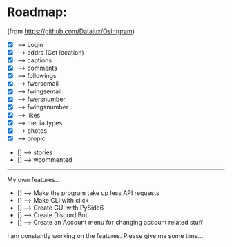 # Roadmap:

(from https://github.com/Datalux/Osintgram)

- [x] --> Login
- [x] --> addrs (Get location)
- [x] --> captions
- [x] --> comments
- [x] --> followings
- [x] --> fwersemail
- [x] --> fwingsemail
- [x] --> fwersnumber
- [x] --> fwingsnumber
- [x] --> likes
- [x] --> media types
- [x] --> photos
- [x] --> propic
- [] --> stories
- [] --> wcommented
--------
My own features...
- [] --> Make the program take up less API requests
- [] --> Make CLI with click
- [] --> Create GUI with PySide6
- [] --> Create Discord Bot
- [] --> Create an Account menu for changing account related stuff

I am constantly working on the features. Please give me some time...
